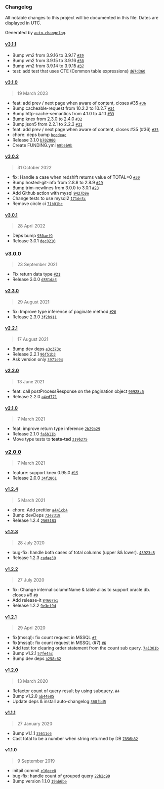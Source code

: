 ### Changelog

All notable changes to this project will be documented in this file. Dates are displayed in UTC.

Generated by [`auto-changelog`](https://github.com/CookPete/auto-changelog).

#### [v3.1.1](https://github.com/felixmosh/knex-paginate/compare/v3.1.0...v3.1.1)

- Bump vm2 from 3.9.16 to 3.9.17 [`#39`](https://github.com/felixmosh/knex-paginate/pull/39)
- Bump vm2 from 3.9.15 to 3.9.16 [`#38`](https://github.com/felixmosh/knex-paginate/pull/38)
- Bump vm2 from 3.9.14 to 3.9.15 [`#37`](https://github.com/felixmosh/knex-paginate/pull/37)
- test: add test that uses CTE (Common table expressions) [`d67d360`](https://github.com/felixmosh/knex-paginate/commit/d67d3607aabf5504bfd2ffca8173c0a05d32289c)

#### [v3.1.0](https://github.com/felixmosh/knex-paginate/compare/v3.0.2...v3.1.0)

> 19 March 2023

- feat: add prev / next page when aware of content, closes #35 [`#36`](https://github.com/felixmosh/knex-paginate/pull/36)
- Bump cacheable-request from 10.2.2 to 10.2.7 [`#34`](https://github.com/felixmosh/knex-paginate/pull/34)
- Bump http-cache-semantics from 4.1.0 to 4.1.1 [`#33`](https://github.com/felixmosh/knex-paginate/pull/33)
- Bump knex from 2.3.0 to 2.4.0 [`#32`](https://github.com/felixmosh/knex-paginate/pull/32)
- Bump json5 from 2.2.1 to 2.2.3 [`#31`](https://github.com/felixmosh/knex-paginate/pull/31)
- feat: add prev / next page when aware of content, closes #35 (#36) [`#35`](https://github.com/felixmosh/knex-paginate/issues/35)
- chore: deps bump [`bccdeac`](https://github.com/felixmosh/knex-paginate/commit/bccdeaccb3ac66a0fac82a3da9fb80b4be478d07)
- Release 3.1.0 [`b702080`](https://github.com/felixmosh/knex-paginate/commit/b7020801b65ee194f226e14f3a6d1a81d1a9644b)
- Create FUNDING.yml [`68b5b9b`](https://github.com/felixmosh/knex-paginate/commit/68b5b9be8648bbcae2aef8597c772b34815f037f)

#### [v3.0.2](https://github.com/felixmosh/knex-paginate/compare/v3.0.1...v3.0.2)

> 31 October 2022

- fix: Handle a case when redshift returns value of TOTAL=0 [`#30`](https://github.com/felixmosh/knex-paginate/pull/30)
- Bump hosted-git-info from 2.8.8 to 2.8.9 [`#29`](https://github.com/felixmosh/knex-paginate/pull/29)
- Bump trim-newlines from 3.0.0 to 3.0.1 [`#28`](https://github.com/felixmosh/knex-paginate/pull/28)
- Add Github action with mysql [`9427b9e`](https://github.com/felixmosh/knex-paginate/commit/9427b9e35aa2ab566ee2801662b154dd39452003)
- Change tests to use mysql2 [`171de3c`](https://github.com/felixmosh/knex-paginate/commit/171de3c963690bdae2ac06b79ea2165d8fdb280d)
- Remove circle ci [`71b01bc`](https://github.com/felixmosh/knex-paginate/commit/71b01bc30de8b569eb8cb536a6ac5722342465aa)

#### [v3.0.1](https://github.com/felixmosh/knex-paginate/compare/v3.0.0...v3.0.1)

> 28 April 2022

- Deps bump [`950aef9`](https://github.com/felixmosh/knex-paginate/commit/950aef9b1b47a431cfbe6dd7b6b103e8b929ffdd)
- Release 3.0.1 [`dec0210`](https://github.com/felixmosh/knex-paginate/commit/dec02102c740e91c6ac4a0cc3218936869b6fe87)

### [v3.0.0](https://github.com/felixmosh/knex-paginate/compare/v2.3.0...v3.0.0)

> 23 September 2021

- Fix return data type [`#21`](https://github.com/felixmosh/knex-paginate/pull/21)
- Release 3.0.0 [`d881da3`](https://github.com/felixmosh/knex-paginate/commit/d881da3e1a042503bbc3d4a57eba082d170ed6e6)

#### [v2.3.0](https://github.com/felixmosh/knex-paginate/compare/v2.2.1...v2.3.0)

> 29 August 2021

- fix: Improve type inference of paginate method [`#20`](https://github.com/felixmosh/knex-paginate/pull/20)
- Release 2.3.0 [`3f2b911`](https://github.com/felixmosh/knex-paginate/commit/3f2b9114cbe0865bda33ec57d9bd98d08f024bff)

#### [v2.2.1](https://github.com/felixmosh/knex-paginate/compare/v2.2.0...v2.2.1)

> 17 August 2021

- Bump dev deps [`e3c373c`](https://github.com/felixmosh/knex-paginate/commit/e3c373cca0604af615639ed200ad437beea9a455)
- Release 2.2.1 [`96f51b3`](https://github.com/felixmosh/knex-paginate/commit/96f51b3c97804b28b69cb99167443818c318e221)
- Ask version only [`3971c94`](https://github.com/felixmosh/knex-paginate/commit/3971c94a8edae61401f466b9d9227d643cc84213)

#### [v2.2.0](https://github.com/felixmosh/knex-paginate/compare/v2.1.0...v2.2.0)

> 13 June 2021

- feat: call postProcessResponse on the pagination object [`90928c5`](https://github.com/felixmosh/knex-paginate/commit/90928c5ce96007955ff2bbd8770d2b55cdb6dba6)
- Release 2.2.0 [`a4ed771`](https://github.com/felixmosh/knex-paginate/commit/a4ed7717ffa003bacbc4f0b6e75a0e3b2116be9c)

#### [v2.1.0](https://github.com/felixmosh/knex-paginate/compare/v2.0.0...v2.1.0)

> 7 March 2021

- feat: improve return type inference [`2b29b29`](https://github.com/felixmosh/knex-paginate/commit/2b29b29eece7531d580d25b1c97cc9772f0987ff)
- Release 2.1.0 [`fa6b11b`](https://github.com/felixmosh/knex-paginate/commit/fa6b11bc05e771fdd5402799da8790851f58b223)
- Move type tests to __tests-tsd__ [`319b275`](https://github.com/felixmosh/knex-paginate/commit/319b27519d91a1ccdd5d6be71386d67ba16403ce)

### [v2.0.0](https://github.com/felixmosh/knex-paginate/compare/v1.2.4...v2.0.0)

> 7 March 2021

- feature: support knex 0.95.0 [`#15`](https://github.com/felixmosh/knex-paginate/pull/15)
- Release 2.0.0 [`34f2861`](https://github.com/felixmosh/knex-paginate/commit/34f2861fbab13a4df04a2971f434f58c70d3338c)

#### [v1.2.4](https://github.com/felixmosh/knex-paginate/compare/v1.2.3...v1.2.4)

> 5 March 2021

- chore: Add prettier [`a441cb4`](https://github.com/felixmosh/knex-paginate/commit/a441cb42c98996048b0dbc72bb1a2ab22f62f865)
- Bump devDeps [`72e2318`](https://github.com/felixmosh/knex-paginate/commit/72e2318100e78bc88f2853a1147762f0bd79216b)
- Release 1.2.4 [`2565183`](https://github.com/felixmosh/knex-paginate/commit/2565183f3c73fbb619db8d4cb9fd7a299c64a22b)

#### [v1.2.3](https://github.com/felixmosh/knex-paginate/compare/v1.2.2...v1.2.3)

> 28 July 2020

- bug-fix: handle both cases of total columns (upper && lower). [`43923c8`](https://github.com/felixmosh/knex-paginate/commit/43923c863379790682c5db1a45058c91fb1973c8)
- Release 1.2.3 [`cadae30`](https://github.com/felixmosh/knex-paginate/commit/cadae3045447620a389401e86930fd81ab478bf0)

#### [v1.2.2](https://github.com/felixmosh/knex-paginate/compare/v1.2.1...v1.2.2)

> 27 July 2020

- fix: Change internal columnName & table alias to support oracle db. closes #9 [`#9`](https://github.com/felixmosh/knex-paginate/issues/9)
- Add release-it [`84667e1`](https://github.com/felixmosh/knex-paginate/commit/84667e19272b30aec0a2a27741edef382c31578a)
- Release 1.2.2 [`9e3ef9d`](https://github.com/felixmosh/knex-paginate/commit/9e3ef9dbbfd0e95469e3682a16f666395c1ae619)

#### [v1.2.1](https://github.com/felixmosh/knex-paginate/compare/v1.2.0...v1.2.1)

> 29 April 2020

- fix(mssql): fix count request in MSSQL [`#7`](https://github.com/felixmosh/knex-paginate/pull/7)
- fix(mssql): fix count request in MSSQL (#7) [`#6`](https://github.com/felixmosh/knex-paginate/issues/6)
- Add test for clearing order statement from the count sub query. [`7a1301b`](https://github.com/felixmosh/knex-paginate/commit/7a1301b7e792ca818f5722145d7e26675da1411b)
- Bump v1.2.1 [`57fe4ac`](https://github.com/felixmosh/knex-paginate/commit/57fe4ac478e2ef6a0cbe8d601730646bc2b6d3c0)
- Bump dev deps [`b258c62`](https://github.com/felixmosh/knex-paginate/commit/b258c62fcd09915175a0f8bafc2d71aad9e3cf49)

#### [v1.2.0](https://github.com/felixmosh/knex-paginate/compare/v1.1.1...v1.2.0)

> 13 March 2020

- Refactor count of query result by using subquery. [`#4`](https://github.com/felixmosh/knex-paginate/issues/4)
- Bump v1.2.0 [`ab44e85`](https://github.com/felixmosh/knex-paginate/commit/ab44e85781258fd67f5c55d68a8d5e1bab0ea112)
- Update deps & install auto-changelog [`368fbd5`](https://github.com/felixmosh/knex-paginate/commit/368fbd5b533e8c2467add26bcf8d7afe484f94bc)

#### [v1.1.1](https://github.com/felixmosh/knex-paginate/compare/v1.1.0...v1.1.1)

> 27 January 2020

- Bump v1.1.1 [`35611c6`](https://github.com/felixmosh/knex-paginate/commit/35611c6f96fd08f4ee3ae42eca9781eb828d6ccf)
- Cast total to be a number when string returned by DB [`7856b82`](https://github.com/felixmosh/knex-paginate/commit/7856b82a78e153901568773f8385841e796d1ece)

#### v1.1.0

> 9 September 2019

- initail commit [`e16eee8`](https://github.com/felixmosh/knex-paginate/commit/e16eee8faa6bfc32b4d3a6ef9dbb1c028e0828fc)
- bug-fix: handle count of grouped query [`22b2c90`](https://github.com/felixmosh/knex-paginate/commit/22b2c903e003b85f068da67bb10bbfec8bdb3749)
- Bump version 1.1.0 [`19ab6be`](https://github.com/felixmosh/knex-paginate/commit/19ab6beb05d281daa0cfc4932f11ef9742c470ec)
